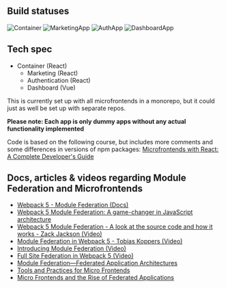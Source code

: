 ## Build statuses

![Container](https://github.com/esplito/mfe-react-vue-module-federation-example/actions/workflows/container.yml/badge.svg) 
![MarketingApp](https://github.com/esplito/mfe-react-vue-module-federation-example/actions/workflows/marketing.yml/badge.svg) 
![AuthApp](https://github.com/esplito/mfe-react-vue-module-federation-example/actions/workflows/auth.yml/badge.svg) 
![DashboardApp](https://github.com/esplito/mfe-react-vue-module-federation-example/actions/workflows/dashboard.yml/badge.svg)

## Tech spec

- Container (React)
  - Marketing (React)
  - Authentication (React)
  - Dashboard (Vue)

This is currently set up with all microfrontends in a monorepo, but it could just as well be set up with separate repos.

**Please note: Each app is only dummy apps without any actual functionality implemented**

Code is based on the following course, but includes more comments and some differences in versions of npm packages: [Microfrontends with React: A Complete Developer's Guide](https://www.udemy.com/course/microfrontend-course/)

## Docs, articles & videos regarding Module Federation and Microfrontends

- [Webpack 5 - Module Federation (Docs)](https://webpack.js.org/concepts/module-federation/)
- [Webpack 5 Module Federation: A game-changer in JavaScript architecture](https://medium.com/swlh/webpack-5-module-federation-a-game-changer-to-javascript-architecture-bcdd30e02669)
- [Webpack 5 Module Federation - A look at the source code and how it works - Zack Jackson (Video)](https://www.youtube.com/watch?v=HDRIvks0yyk&list=PLWSiF9YHHK-DqsFHGYbeAMwbd9xcZbEWJ&index=25)
- [Module Federation in Webpack 5 - Tobias Koppers (Video)](https://www.youtube.com/watch?v=gmUm7CTsNhk)
- [Introducing Module Federation (Video)](https://www.youtube.com/watch?v=x22F4hSdZJM&t=1s)
- [Full Site Federation in Webpack 5 (Video)](https://www.youtube.com/watch?v=W0RbrAZtj7I)
- [Module Federation—Federated Application Architectures](https://rangleio.ghost.io/module-federation-federated-application-architectures/)
- [Tools and Practices for Micro Frontends](https://blog.bitsrc.io/tools-and-practices-for-microfrontends-dab0283393f2)
- [Micro Frontends and the Rise of Federated Applications](https://medium.com/rangle-io/micro-frontends-and-the-rise-of-federated-applications-265171bcb346)
